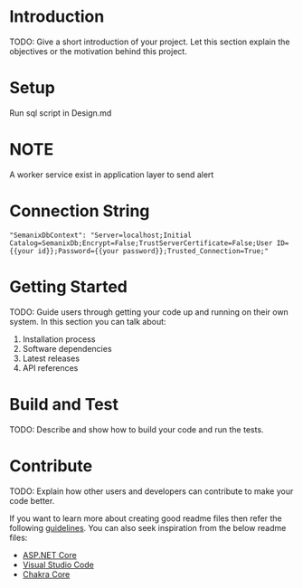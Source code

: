 # Introduction 
TODO: Give a short introduction of your project. Let this section explain the objectives or the motivation behind this project. 

# Setup
Run sql script in Design.md

# NOTE
A worker service exist in application layer to send alert
# Connection String
    "SemanixDbContext": "Server=localhost;Initial Catalog=SemanixDb;Encrypt=False;TrustServerCertificate=False;User ID={{your id}};Password={{your password}};Trusted_Connection=True;"

# Getting Started
TODO: Guide users through getting your code up and running on their own system. In this section you can talk about:
1.	Installation process
2.	Software dependencies
3.	Latest releases
4.	API references

# Build and Test
TODO: Describe and show how to build your code and run the tests. 

# Contribute
TODO: Explain how other users and developers can contribute to make your code better. 

If you want to learn more about creating good readme files then refer the following [guidelines](https://docs.microsoft.com/en-us/azure/devops/repos/git/create-a-readme?view=azure-devops). You can also seek inspiration from the below readme files:
- [ASP.NET Core](https://github.com/aspnet/Home)
- [Visual Studio Code](https://github.com/Microsoft/vscode)
- [Chakra Core](https://github.com/Microsoft/ChakraCore)